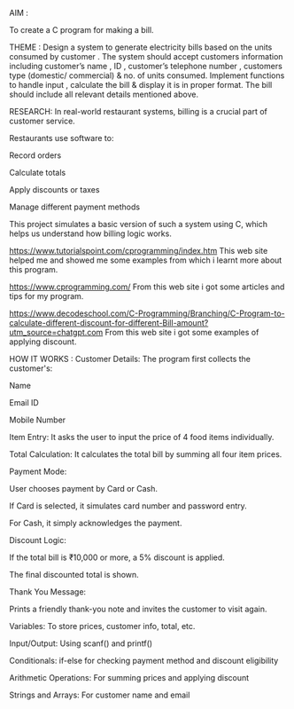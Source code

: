 AIM : 

To create a C program for making a bill. 

THEME :
 	Design a system to generate electricity bills based on the units consumed by customer . The system should accept customers information including customer’s name , ID , customer’s telephone number , customers type (domestic/ commercial) & no. of units consumed. Implement functions to handle input , calculate the bill & display it is in proper format. The bill should include all relevant details mentioned above.

RESEARCH:
In real-world restaurant systems, billing is a crucial part of customer service.


Restaurants use software to:


Record orders


Calculate totals


Apply discounts or taxes


Manage different payment methods


This project simulates a basic version of such a system using C, which helps us understand how billing logic works.

https://www.tutorialspoint.com/cprogramming/index.htm
This web site helped me and showed me some examples from which i learnt more about this program. 

https://www.cprogramming.com/
From this web site i got some articles and tips for my program.

https://www.decodeschool.com/C-Programming/Branching/C-Program-to-calculate-different-discount-for-different-Bill-amount?utm_source=chatgpt.com
From this web site i got some examples of applying discount.






HOW IT WORKS : 
Customer Details:
 The program first collects the customer's:


Name


Email ID


Mobile Number


Item Entry:
 It asks the user to input the price of 4 food items individually.


Total Calculation:
 It calculates the total bill by summing all four item prices.


Payment Mode:


User chooses payment by Card or Cash.


If Card is selected, it simulates card number and password entry.


For Cash, it simply acknowledges the payment.


Discount Logic:


If the total bill is ₹10,000 or more, a 5% discount is applied.


The final discounted total is shown.


Thank You Message:


Prints a friendly thank-you note and invites the customer to visit again.


Variables: To store prices, customer info, total, etc.


Input/Output: Using scanf() and printf()


Conditionals: if-else for checking payment method and discount eligibility


Arithmetic Operations: For summing prices and applying discount


Strings and Arrays: For customer name and email


